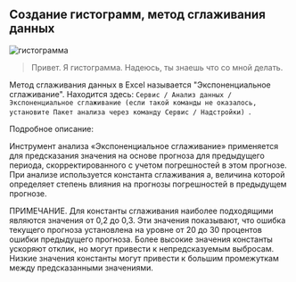 Создание гистограмм, метод сглаживания данных
---

![гистограмма](http://officeimg.vo.msecnd.net/ru-ru/files/627/780/ZA010220411.gif)


> Привет. Я гистограмма. Надеюсь, ты знаешь что со мной делать.

Метод сглаживания данных в Excel называется "Экспоненциальное сглаживание". Находится здесь: `Сервис / Анализ данных / Экспоненциальное сглаживание (если такой команды не оказалось, установите Пакет анализа через команду Сервис / Надстройки) `.

Подробное описание:

Инструмент анализа «Экспоненциальное сглаживание» применяется для предсказания значения на основе прогноза для предыдущего периода, скорректированного с учетом погрешностей в этом прогнозе. При анализе используется константа сглаживания a, величина которой определяет степень влияния на прогнозы погрешностей в предыдущем прогнозе.

ПРИМЕЧАНИЕ. Для константы сглаживания наиболее подходящими являются значения от 0,2 до 0,3. Эти значения показывают, что ошибка текущего прогноза установлена на уровне от 20 до 30 процентов ошибки предыдущего прогноза. Более высокие значения константы ускоряют отклик, но могут привести к непредсказуемым выбросам. Низкие значения константы могут привести к большим промежуткам между предсказанными значениями.
